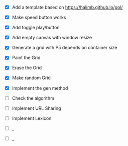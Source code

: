 - [x] Add a template based on https://halimb.github.io/gol/

- [x] Make speed button works

- [x] Add toggle play/button

- [x] Add empty canvas with window resize

- [x] Generate a grid with P5 depends on container size

- [x] Paint the Grid

- [x] Erase the Grid

- [x] Make random Grid

- [x] Implement the gen method

- [ ] Check the algorithm

- [ ] Implement URL Sharing

- [ ] Implement Lexicon

- [ ] _

- [ ] _

